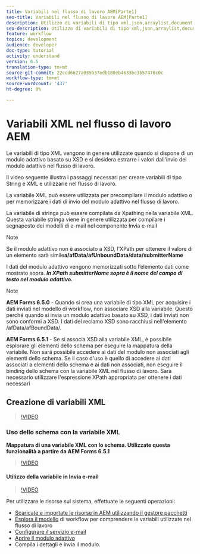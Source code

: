 ```yaml
---
title: Variabili nel flusso di lavoro AEM[Parte1]
seo-title: Variabili nel flusso di lavoro AEM[Parte1]
description: Utilizzo di variabili di tipo xml,json,arraylist,document nel flusso di lavoro AEM
seo-description: Utilizzo di variabili di tipo xml,json,arraylist,document nel flusso di lavoro AEM
feature: workflow
topics: development
audience: developer
doc-type: tutorial
activity: understand
version: 6.5
translation-type: tm+mt
source-git-commit: 22ccd6627a035b37edb180eb4633bc3b57470c0c
workflow-type: tm+mt
source-wordcount: '437'
ht-degree: 0%

---
```



# Variabili XML nel flusso di lavoro AEM

Le variabili di tipo XML vengono in genere utilizzate quando si dispone di un modulo adattivo basato su XSD e si desidera estrarre i valori dall&#39;invio del modulo adattivo nel flusso di lavoro.

Il video seguente illustra i passaggi necessari per creare variabili di tipo String e XML e utilizzarle nel flusso di lavoro.

La variabile XML può essere utilizzata per precompilare il modulo adattivo o per memorizzare i dati di invio del modulo adattivo nel flusso di lavoro.

La variabile di stringa può essere compilata da Xpathing nella variabile XML. Questa variabile stringa viene in genere utilizzata per compilare i segnaposto dei modelli di e-mail nel componente Invia e-mail

>[!NOTE]
Se il modulo adattivo non è associato a XSD, l&#39;XPath per ottenere il valore di un elemento sarà simile**a/afData/afUnboundData/data/submitterName**

I dati del modulo adattivo vengono memorizzati sotto l’elemento dati come mostrato sopra. **_In XPath submitterName sopra è il nome del campo di testo nel modulo adattivo._**

>[!NOTE]
**AEM Forms 6.5.0** - Quando si crea una variabile di tipo XML per acquisire i dati inviati nel modello di workflow, non associare XSD alla variabile. Questo perché quando si invia un modulo adattivo basato su XSD, i dati inviati non sono conformi a XSD. I dati del reclamo XSD sono racchiusi nell&#39;elemento /afData/afBoundData/.

**AEM Forms 6.5.1** - Se si associa XSD alla variabile XML, è possibile esplorare gli elementi dello schema per eseguire la mappatura della variabile. Non sarà possibile accedere ai dati del modulo non associati agli elementi dello schema. Se il caso d&#39;uso è quello di accedere ai dati associati a elementi dello schema e ai dati non associati, non eseguire il binding dello schema con la variabile XML nel flusso di lavoro. Sarà necessario utilizzare l&#39;espressione XPath appropriata per ottenere i dati necessari

## Creazione di variabili XML

>[!VIDEO](https://video.tv.adobe.com/v/26440?quality=12?autoplay=1)

### Uso dello schema con la variabile XML

**Mappatura di una variabile XML con lo schema. Utilizzate questa funzionalità a partire da  AEM Forms 6.5.1**
>[!VIDEO](https://video.tv.adobe.com/v/28098?quality=9&learn=on)

#### Utilizzo della variabile in Invia e-mail

>[!VIDEO](https://video.tv.adobe.com/v/26441?quality=12&learn=on)

Per utilizzare le risorse sul sistema, effettuate le seguenti operazioni:

* [Scaricate e importate le risorse in AEM utilizzando il gestore pacchetti](assets/xmlandstringvariable.zip)
* [Esplora il modello](http://localhost:4502/editor.html/conf/global/settings/workflow/models/vacationrequest.html) di workflow per comprendere le variabili utilizzate nel flusso di lavoro
* [Configurare il servizio e-mail](https://helpx.adobe.com/experience-manager/6-5/sites/administering/using/notification.html#ConfiguringtheMailService)
* [Aprire il modulo adattivo](http://localhost:4502/content/dam/formsanddocuments/applicationfortimeoff/jcr:content?wcmmode=disabled)
* Compila i dettagli e invia il modulo.


